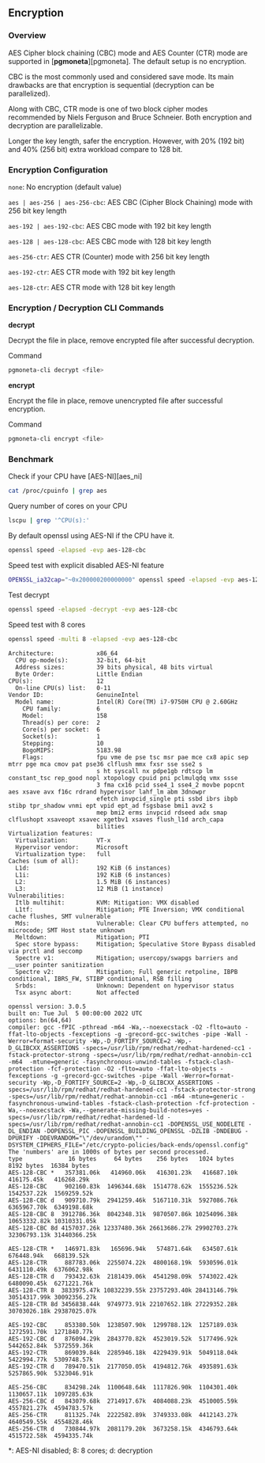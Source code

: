 ## Encryption

### Overview

AES Cipher block chaining (CBC) mode and AES Counter (CTR) mode are supported in [**pgmoneta**][pgmoneta]. The default setup is no encryption.

CBC is the most commonly used and considered save mode. Its main drawbacks are that encryption is sequential (decryption can be parallelized).

Along with CBC, CTR mode is one of two block cipher modes recommended by Niels Ferguson and Bruce Schneier. Both encryption and decryption are parallelizable.

Longer the key length, safer the encryption. However, with 20% (192 bit) and 40% (256 bit) extra workload compare to 128 bit.

### Encryption Configuration

`none`: No encryption (default value)

`aes | aes-256 | aes-256-cbc`: AES CBC (Cipher Block Chaining) mode with 256 bit key length

`aes-192 | aes-192-cbc`: AES CBC mode with 192 bit key length

`aes-128 | aes-128-cbc`: AES CBC mode with 128 bit key length

`aes-256-ctr`: AES CTR (Counter) mode with 256 bit key length

`aes-192-ctr`: AES CTR mode with 192 bit key length

`aes-128-ctr`: AES CTR mode with 128 bit key length

### Encryption / Decryption CLI Commands

**decrypt**

Decrypt the file in place, remove encrypted file after successful decryption.

Command

``` sh
pgmoneta-cli decrypt <file>
```

**encrypt**

Encrypt the file in place, remove unencrypted file after successful encryption.

Command

``` sh
pgmoneta-cli encrypt <file>
```

### Benchmark

Check if your CPU have [AES-NI][aes_ni]

```sh
cat /proc/cpuinfo | grep aes
```

Query number of cores on your CPU

```sh
lscpu | grep '^CPU(s):'
```

By default openssl using AES-NI if the CPU have it.

```sh
openssl speed -elapsed -evp aes-128-cbc
```

Speed test with explicit disabled AES-NI feature

```sh
OPENSSL_ia32cap="~0x200000200000000" openssl speed -elapsed -evp aes-128-cbc
```

Test decrypt

```sh
openssl speed -elapsed -decrypt -evp aes-128-cbc
```

Speed test with 8 cores

``` sh
openssl speed -multi 8 -elapsed -evp aes-128-cbc
```

```console
Architecture:            x86_64
  CPU op-mode(s):        32-bit, 64-bit
  Address sizes:         39 bits physical, 48 bits virtual
  Byte Order:            Little Endian
CPU(s):                  12
  On-line CPU(s) list:   0-11
Vendor ID:               GenuineIntel
  Model name:            Intel(R) Core(TM) i7-9750H CPU @ 2.60GHz
    CPU family:          6
    Model:               158
    Thread(s) per core:  2
    Core(s) per socket:  6
    Socket(s):           1
    Stepping:            10
    BogoMIPS:            5183.98
    Flags:               fpu vme de pse tsc msr pae mce cx8 apic sep mtrr pge mca cmov pat pse36 clflush mmx fxsr sse sse2 s
                         s ht syscall nx pdpe1gb rdtscp lm constant_tsc rep_good nopl xtopology cpuid pni pclmulqdq vmx ssse
                         3 fma cx16 pcid sse4_1 sse4_2 movbe popcnt aes xsave avx f16c rdrand hypervisor lahf_lm abm 3dnowpr
                         efetch invpcid_single pti ssbd ibrs ibpb stibp tpr_shadow vnmi ept vpid ept_ad fsgsbase bmi1 avx2 s
                         mep bmi2 erms invpcid rdseed adx smap clflushopt xsaveopt xsavec xgetbv1 xsaves flush_l1d arch_capa
                         bilities
Virtualization features:
  Virtualization:        VT-x
  Hypervisor vendor:     Microsoft
  Virtualization type:   full
Caches (sum of all):
  L1d:                   192 KiB (6 instances)
  L1i:                   192 KiB (6 instances)
  L2:                    1.5 MiB (6 instances)
  L3:                    12 MiB (1 instance)
Vulnerabilities:
  Itlb multihit:         KVM: Mitigation: VMX disabled
  L1tf:                  Mitigation; PTE Inversion; VMX conditional cache flushes, SMT vulnerable
  Mds:                   Vulnerable: Clear CPU buffers attempted, no microcode; SMT Host state unknown
  Meltdown:              Mitigation; PTI
  Spec store bypass:     Mitigation; Speculative Store Bypass disabled via prctl and seccomp
  Spectre v1:            Mitigation; usercopy/swapgs barriers and __user pointer sanitization
  Spectre v2:            Mitigation; Full generic retpoline, IBPB conditional, IBRS_FW, STIBP conditional, RSB filling
  Srbds:                 Unknown: Dependent on hypervisor status
  Tsx async abort:       Not affected

openssl version: 3.0.5
built on: Tue Jul  5 00:00:00 2022 UTC
options: bn(64,64)
compiler: gcc -fPIC -pthread -m64 -Wa,--noexecstack -O2 -flto=auto -ffat-lto-objects -fexceptions -g -grecord-gcc-switches -pipe -Wall -Werror=format-security -Wp,-D_FORTIFY_SOURCE=2 -Wp,-D_GLIBCXX_ASSERTIONS -specs=/usr/lib/rpm/redhat/redhat-hardened-cc1 -fstack-protector-strong -specs=/usr/lib/rpm/redhat/redhat-annobin-cc1  -m64  -mtune=generic -fasynchronous-unwind-tables -fstack-clash-protection -fcf-protection -O2 -flto=auto -ffat-lto-objects -fexceptions -g -grecord-gcc-switches -pipe -Wall -Werror=format-security -Wp,-D_FORTIFY_SOURCE=2 -Wp,-D_GLIBCXX_ASSERTIONS -specs=/usr/lib/rpm/redhat/redhat-hardened-cc1 -fstack-protector-strong -specs=/usr/lib/rpm/redhat/redhat-annobin-cc1 -m64 -mtune=generic -fasynchronous-unwind-tables -fstack-clash-protection -fcf-protection -Wa,--noexecstack -Wa,--generate-missing-build-notes=yes -specs=/usr/lib/rpm/redhat/redhat-hardened-ld -specs=/usr/lib/rpm/redhat/redhat-annobin-cc1 -DOPENSSL_USE_NODELETE -DL_ENDIAN -DOPENSSL_PIC -DOPENSSL_BUILDING_OPENSSL -DZLIB -DNDEBUG -DPURIFY -DDEVRANDOM="\"/dev/urandom\"" -DSYSTEM_CIPHERS_FILE="/etc/crypto-policies/back-ends/openssl.config"
The 'numbers' are in 1000s of bytes per second processed.
type             16 bytes     64 bytes    256 bytes   1024 bytes   8192 bytes  16384 bytes
AES-128-CBC *   357381.06k   414960.06k   416301.23k   416687.10k   416175.45k   416268.29k
AES-128-CBC     902160.83k  1496344.68k  1514778.62k  1555236.52k  1542537.22k  1569259.52k
AES-128-CBC d   909710.79k  2941259.46k  5167110.31k  5927086.76k  6365967.70k  6349198.68k
AES-128-CBC 8  3912786.36k  8042348.31k  9870507.86k 10254096.38k 10653332.82k 10310331.05k
AES-128-CBC 8d 4157037.26k 12337480.36k 26613686.27k 29902703.27k 32306793.13k 31440366.25k

AES-128-CTR *   146971.83k   165696.94k   574871.64k   634507.61k   676448.94k   668139.52k
AES-128-CTR     887783.06k  2255074.22k  4800168.19k  5930596.01k  6431110.49k  6376062.98k
AES-128-CTR d   793432.63k  2181439.06k  4541298.09k  5743022.42k  6480090.45k  6271221.76k
AES-128-CTR 8  3833975.47k 10832239.55k 23757293.40k 28413146.79k 30514317.99k 30092356.27k
AES-128-CTR 8d 3456838.44k  9749773.91k 22107652.18k 27229352.28k 30703026.18k 29387025.07k

AES-192-CBC     853380.50k  1238507.90k  1299788.12k  1257189.03k  1272591.70k  1271840.77k
AES-192-CBC d   876094.29k  2843770.82k  4523019.52k  5177496.92k  5442652.84k  5372559.36k
AES-192-CTR     869039.84k  2285946.18k  4229439.91k  5049118.04k  5422994.77k  5309748.57k
AES-192-CTR d   789470.51k  2177050.05k  4194812.76k  4935891.63k  5257865.90k  5323046.91k

AES-256-CBC     834298.24k  1100648.64k  1117826.90k  1104301.40k  1130657.11k  1097285.63k
AES-256-CBC d   843079.68k  2714917.67k  4084088.23k  4510005.59k  4557821.27k  4594783.57k
AES-256-CTR     811325.74k  2222582.89k  3749333.08k  4412143.27k  4640549.55k  4554828.46k
AES-256-CTR d   730844.97k  2081179.20k  3673258.15k  4346793.64k  4515722.58k  4594335.74k
```

*: AES-NI disabled; 8: 8 cores; d: decryption
